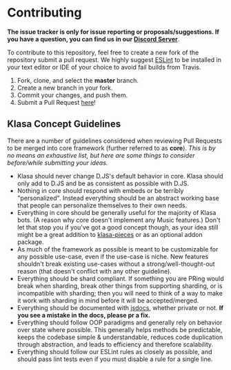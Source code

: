 # Contributing

**The issue tracker is only for issue reporting or proposals/suggestions. If you have a question, you can find us in our [Discord Server](https://discord.gg/FpEFSyY)**.

To contribute to this repository, feel free to create a new fork of the repository
submit a pull request. We highly suggest [ESLint](https://eslint.org/) to be installed
in your text editor or IDE of your choice to avoid fail builds from Travis.

1. Fork, clone, and select the **master** branch.
2. Create a new branch in your fork.
3. Commit your changes, and push them.
4. Submit a Pull Request [here](https://github.com/dirigeants/klasa/pulls)!

## Klasa Concept Guidelines

There are a number of guidelines considered when reviewing Pull Requests to be merged into core framework (further referred to as __core__). _This is by no means an exhaustive list, but here are some things to consider before/while submitting your ideas._

- Klasa should never change D.JS's default behavior in core. Klasa should only add to D.JS and be as consistent as possible with D.JS.
- Nothing in core should respond with embeds or be terribly "personalized". Instead everything should be an abstract working base that people can personalize themselves to their own needs.
- Everything in core should be generally useful for the majority of Klasa bots. (A reason why core doesn't implement any Music features.) Don't let that stop you if you've got a good concept though, as your idea still might be a great addition to [klasa-pieces](https://github.com/dirigeants/klasa-pieces) or as an optional addon package.
- As much of the framework as possible is meant to be customizable for any possible use-case, even if the use-case is niche. New features shouldn't break existing use-cases without a strong/well-thought-out reason (that doesn't conflict with any other guideline).
- Everything should be shard compliant. If something you are PRing would break when sharding, break other things from supporting sharding, or is incompatible with sharding; then you will need to think of a way to make it work with sharding in mind before it will be accepted/merged.
- Everything should be documented with [jsdocs](http://usejsdoc.org/), whether private or not. __If you see a mistake in the docs, please pr a fix.__
- Everything should follow OOP paradigms and generally rely on behavior over state where possible. This generally helps methods be predictable, keeps the codebase simple & understandable, reduces code duplication through abstraction, and leads to efficiency and therefore scalability.
- Everything should follow our ESLint rules as closely as possible, and should pass lint tests even if you must disable a rule for a single line.
